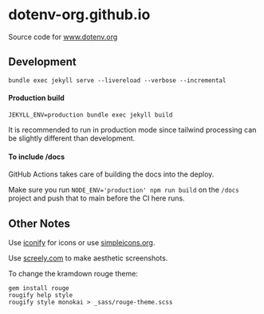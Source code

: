 # dotenv-org.github.io

Source code for www.dotenv.org

## Development

```
bundle exec jekyll serve --livereload --verbose --incremental
```

#### Production build

```
JEKYLL_ENV=production bundle exec jekyll build
```

It is recommended to run in production mode since tailwind processing can be slightly different than development.

#### To include /docs

GitHub Actions takes care of building the docs into the deploy.

Make sure you run `NODE_ENV='production' npm run build` on the `/docs` project and push that to main before the CI here runs.

## Other Notes

Use [iconify](http://icon-sets.iconify.design/simple-icons/) for icons or use [simpleicons.org](https://simpleicons.org/).

Use [screely.com](https://www.screely.com/) to make aesthetic screenshots.

To change the kramdown rouge theme:

```
gem install rouge
rougify help style
rougify style monokai > _sass/rouge-theme.scss
```

